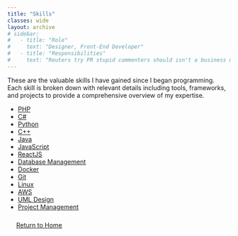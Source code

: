 ```yaml
---
title: "Skills"
classes: wide
layout: archive
# sidebar:
#   - title: "Role"
#     text: "Designer, Front-End Developer"
#   - title: "Responsibilities"
#     text: "Reuters try PR stupid commenters should isn't a business model"
---
```

These are the valuable skills I have gained since I began programming. Each skill is broken down with relevant details including tools, frameworks, and projects to provide a comprehensive overview of my expertise. 
<!-- ## Skills  -->
* [PHP](../skills/php)
* [C#](../skills/cSharp)
* [Python](../skills/python)
* [C++](../skills/c++)
* [Java](../skills/java)
* [JavaScript](../skills/javaScript)
* [ReactJS](../skills/reactJs)
* [Database Management](../skills/dm)
* [Docker](../skills/docker)
* [Git](../skills/git)
* [Linux](../skills/linux)
* [AWS](../skills/aws)
* [UML Design](../skills/uml)
* [Project Management](../skills/pm)

<!-- <a href="/" class="btn btn--primary">Return to Home</a> -->
<div style="margin:10px; padding:10px;">
  <a href="/" class="btn btn--primary">Return to Home</a>
</div>


